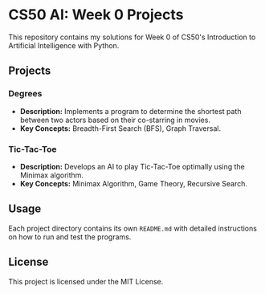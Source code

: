# CS50 AI: Week 0 Projects

This repository contains my solutions for Week 0 of CS50's Introduction to Artificial Intelligence with Python.

## Projects

### Degrees

- **Description:** Implements a program to determine the shortest path between two actors based on their co-starring in movies.
- **Key Concepts:** Breadth-First Search (BFS), Graph Traversal.

### Tic-Tac-Toe

- **Description:** Develops an AI to play Tic-Tac-Toe optimally using the Minimax algorithm.
- **Key Concepts:** Minimax Algorithm, Game Theory, Recursive Search.

## Usage

Each project directory contains its own `README.md` with detailed instructions on how to run and test the programs.

## License

This project is licensed under the MIT License.
